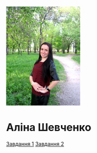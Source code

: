 
<html lang="uk">
<head>
	<meta charset="UTF-8">
	<title>Document</title>
</head>
<body>
	<p> <img src="IMG_4782.JPG" width="200px"> </p>
	<h1>Аліна Шевченко</h1>
	<a href="Завдання1.html">Завдання 1</a>
	<a href="Завдання2.html">Завдання 2</a>
</body>
</html>
